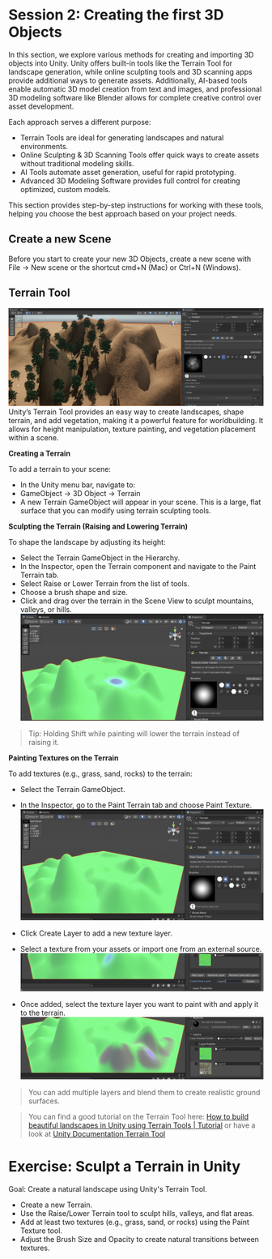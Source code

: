 # Session 2: Creating the first 3D Objects

In this section, we explore various methods for creating and importing 3D objects into Unity. Unity offers built-in tools like the Terrain Tool for landscape generation, while online sculpting tools and 3D scanning apps provide additional ways to generate assets. Additionally, AI-based tools enable automatic 3D model creation from text and images, and professional 3D modeling software like Blender allows for complete creative control over asset development.

Each approach serves a different purpose:
- Terrain Tools are ideal for generating landscapes and natural environments.
- Online Sculpting & 3D Scanning Tools offer quick ways to create assets without traditional modeling skills.
- AI Tools automate asset generation, useful for rapid prototyping.
- Advanced 3D Modeling Software provides full control for creating optimized, custom models.

This section provides step-by-step instructions for working with these tools, helping you choose the best approach based on your project needs.

## Create a new Scene

Before you start to create your new 3D Objects, create a new scene with File -> New scene or the shortcut cmd+N (Mac) or Ctrl+N (Windows).

## Terrain Tool  
![](images/terraintools.jpeg)
Unity’s Terrain Tool provides an easy way to create landscapes, shape terrain, and add vegetation, making it a powerful feature for worldbuilding. It allows for height manipulation, texture painting, and vegetation placement within a scene.

**Creating a Terrain**

To add a terrain to your scene:

 - In the Unity menu bar, navigate to:
 - GameObject -> 3D Object -> Terrain
 - A new Terrain GameObject will appear in your scene. This is a large, flat surface that you can modify using terrain sculpting tools.

**Sculpting the Terrain (Raising and Lowering Terrain)**

To shape the landscape by adjusting its height:
- Select the Terrain GameObject in the Hierarchy.
- In the Inspector, open the Terrain component and navigate to the Paint Terrain tab.
- Select Raise or Lower Terrain from the list of tools.
- Choose a brush shape and size.
- Click and drag over the terrain in the Scene View to sculpt mountains, valleys, or hills.![](images/terrain1.jpeg)

> Tip: Holding Shift while painting will lower the terrain instead of raising it.

**Painting Textures on the Terrain**

To add textures (e.g., grass, sand, rocks) to the terrain:
- Select the Terrain GameObject.
- In the Inspector, go to the Paint Terrain tab and choose Paint Texture.
![](images/terrain2.jpeg)

- Click Create Layer to add a new texture layer.
- Select a texture from your assets or import one from an external source.
![](images/terrain3.jpeg)

- Once added, select the texture layer you want to paint with and apply it to the terrain.
![](images/terrain4.jpeg)

> You can add multiple layers and blend them to create realistic ground surfaces.

> You can find a good tutorial on the Terrain Tool here: [How to build beautiful landscapes in Unity using Terrain Tools | Tutorial](https://www.youtube.com/watch?v=smnLYvF40s4) or have a look at [Unity Documentation Terrain Tool](https://docs.unity3d.com/2022.3/Documentation/Manual/script-Terrain.html)


# Exercise: Sculpt a Terrain in Unity

Goal: Create a natural landscape using Unity's Terrain Tool.

- Create a new Terrain.
- Use the Raise/Lower Terrain tool to sculpt hills, valleys, and flat areas.
- Add at least two textures (e.g., grass, sand, or rocks) using the Paint Texture tool.
- Adjust the Brush Size and Opacity to create natural transitions between textures.
